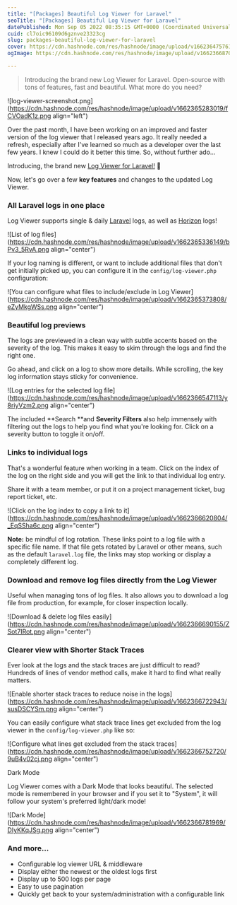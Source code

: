 ```yaml
---
title: "[Packages] Beautiful Log Viewer for Laravel"
seoTitle: "[Packages] Beautiful Log Viewer for Laravel"
datePublished: Mon Sep 05 2022 08:35:15 GMT+0000 (Coordinated Universal Time)
cuid: cl7oic96109d6gznve23323cg
slug: packages-beautiful-log-viewer-for-laravel
cover: https://cdn.hashnode.com/res/hashnode/image/upload/v1662364757610/3sm3lcHbx.png
ogImage: https://cdn.hashnode.com/res/hashnode/image/upload/v1662366870896/tBZsKoHow.png

---
```


> Introducing the brand new Log Viewer for Laravel. Open-source with tons of features, fast and beautiful. What more do you need?

![log-viewer-screenshot.png](https://cdn.hashnode.com/res/hashnode/image/upload/v1662365283019/fCVOadK1z.png align="left")

Over the past month, I have been working on an improved and faster version of the log viewer that I released years ago. It really needed a refresh, especially after I've learned so much as a developer over the last few years. I knew I could do it better this time. So, without further ado...

Introducing, the brand new [Log Viewer for Laravel!](https://github.com/opcodesio/log-viewer) 🎉

Now, let's go over a few **key features** and changes to the updated Log Viewer.

### All Laravel logs in one place
Log Viewer supports single & daily [Laravel](https://laravel.com/) logs, as well as [Horizon](https://laravel.com/docs/9.x/horizon) logs!

![List of log files](https://cdn.hashnode.com/res/hashnode/image/upload/v1662365336149/bPv3_5RvA.png align="center")

If your log naming is different, or want to include additional files that don't get initially picked up, you can configure it in the `config/log-viewer.php` configuration:

![You can configure what files to include/exclude in Log Viewer](https://cdn.hashnode.com/res/hashnode/image/upload/v1662365373808/eZyMkgWSs.png align="center")

### Beautiful log previews

The logs are previewed in a clean way with subtle accents based on the severity of the log. This makes it easy to skim through the logs and find the right one.

Go ahead, and click on a log to show more details. While scrolling, the key log information stays sticky for convenience.

![Log entries for the selected log file](https://cdn.hashnode.com/res/hashnode/image/upload/v1662366547113/y8riyVzm2.png align="center")

The included **Search **and **Severity Filters** also help immensely with filtering out the logs to help you find what you're looking for. Click on a severity button to toggle it on/off.

### Links to individual logs

That's a wonderful feature when working in a team. Click on the index of the log on the right side and you will get the link to that individual log entry.

Share it with a team member, or put it on a project management ticket, bug report ticket, etc.

![Click on the log index to copy a link to it](https://cdn.hashnode.com/res/hashnode/image/upload/v1662366620804/_EqSSha6c.png align="center")

**Note:** be mindful of log rotation. These links point to a log file with a specific file name. If that file gets rotated by Laravel or other means, such as the default `laravel.log` file, the links may stop working or display a completely different log.

### Download and remove log files directly from the Log Viewer

Useful when managing tons of log files. It also allows you to download a log file from production, for example, for closer inspection locally.

![Download & delete log files easily](https://cdn.hashnode.com/res/hashnode/image/upload/v1662366690155/ZSot7IRot.png align="center")

### Clearer view with Shorter Stack Traces

Ever look at the logs and the stack traces are just difficult to read? Hundreds of lines of vendor method calls, make it hard to find what really matters.

![Enable shorter stack traces to reduce noise in the logs](https://cdn.hashnode.com/res/hashnode/image/upload/v1662366722943/susDSCYSm.png align="center")

You can easily configure what stack trace lines get excluded from the log viewer in the `config/log-viewer.php` like so:

![Configure what lines get excluded from the stack traces](https://cdn.hashnode.com/res/hashnode/image/upload/v1662366752720/9uB4v02cj.png align="center")

Dark Mode

Log Viewer comes with a Dark Mode that looks beautiful. The selected mode is remembered in your browser and if you set it to "System", it will follow your system's preferred light/dark mode!

![Dark Mode](https://cdn.hashnode.com/res/hashnode/image/upload/v1662366781969/DIyKKqJSg.png align="center")

### And more...
 - Configurable log viewer URL & middleware
 - Display either the newest or the oldest logs first
 - Display up to 500 logs per page
 - Easy to use pagination
 - Quickly get back to your system/administration with a configurable link



